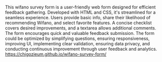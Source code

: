 This wifano survey form is a user-friendly web form designed for efficient feedback gathering. Developed with HTML and CSS, it's streamlined for a seamless experience. Users provide basic info, share their likelihood of recommending Wifano, and select favorite features. A concise checklist covers desired improvements, and a textarea allows additional comments. The form encourages quick and valuable feedback submission.
The form could be optimized  by simplifying questions, ensuring responsiveness, improving UI, implementing clear validation, ensuring data privacy, and conducting continuous improvement through user feedback and analytics.
https://chigozieum.github.io/wifano-survey-form/





